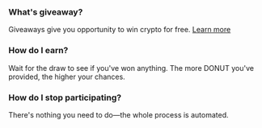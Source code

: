 ### What's giveaway?
Giveaways give you opportunity to win crypto for free. [Learn&nbsp;more](https://www.minter.network/earn/giveaway)

### How do I earn?
Wait for the draw to see if you've won anything. The more DONUT you've provided, the higher your chances.

### How do I stop participating?
There's nothing you need to do—the whole process is automated.
